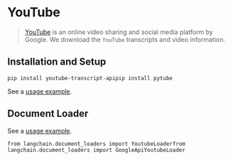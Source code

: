 YouTube
=======

> [YouTube](https://www.youtube.com/) is an online video sharing and social media platform by Google. We download the `YouTube` transcripts and video information.

Installation and Setup[​](#installation-and-setup "Direct link to Installation and Setup")
------------------------------------------------------------------------------------------

    pip install youtube-transcript-apipip install pytube

See a [usage example](/docs/modules/data_connection/document_loaders/integrations/youtube_transcript.html).

Document Loader[​](#document-loader "Direct link to Document Loader")
---------------------------------------------------------------------

See a [usage example](/docs/modules/data_connection/document_loaders/integrations/youtube_transcript.html).

    from langchain.document_loaders import YoutubeLoaderfrom langchain.document_loaders import GoogleApiYoutubeLoader
